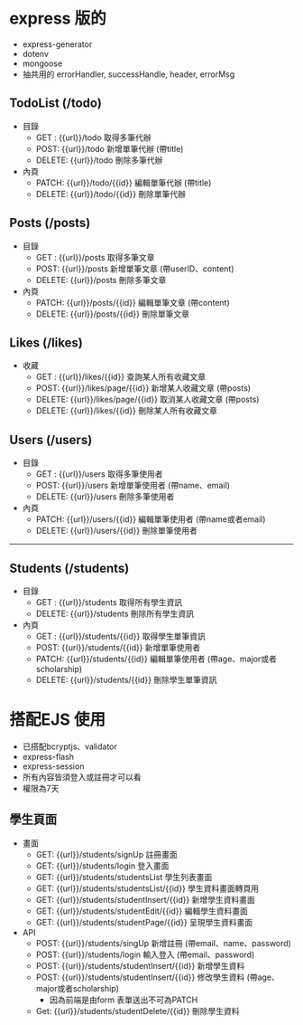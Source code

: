 # express 版的 

* express-generator
* dotenv
* mongoose
* 抽共用的 errorHandler, successHandle, header, errorMsg

## TodoList (/todo)
* 目錄
  * GET : {{url}}/todo 取得多筆代辦
  * POST: {{url}}/todo 新增單筆代辦 (帶title)
  * DELETE: {{url}}/todo 刪除多筆代辦
* 內頁
  * PATCH: {{url}}/todo/{{id}} 編輯單筆代辦 (帶title)
  * DELETE: {{url}}/todo/{{id}} 刪除單筆代辦

## Posts (/posts)
* 目錄
  * GET : {{url}}/posts 取得多筆文章
  * POST: {{url}}/posts 新增單筆文章 (帶userID、content)
  * DELETE: {{url}}/posts 刪除多筆文章
* 內頁
  * PATCH: {{url}}/posts/{{id}} 編輯單筆文章 (帶content)
  * DELETE: {{url}}/posts/{{id}} 刪除單筆文章

## Likes (/likes)
* 收藏
  * GET : {{url}}/likes/{{id}} 查詢某人所有收藏文章
  * POST: {{url}}/likes/page/{{id}} 新增某人收藏文章 (帶posts)
  * DELETE: {{url}}/likes/page/{{id}} 取消某人收藏文章 (帶posts)
  * DELETE: {{url}}/likes/{{id}} 刪除某人所有收藏文章

## Users (/users)
* 目錄
  * GET : {{url}}/users 取得多筆使用者
  * POST: {{url}}/users 新增單筆使用者 (帶name、email)
  * DELETE: {{url}}/users 刪除多筆使用者
* 內頁
  * PATCH: {{url}}/users/{{id}} 編輯單筆使用者 (帶name或者email)
  * DELETE: {{url}}/users/{{id}} 刪除單筆使用者

-----------------
## Students (/students)
* 目錄
  * GET : {{url}}/students 取得所有學生資訊
  * DELETE: {{url}}/students 刪除所有學生資訊
* 內頁
  * GET : {{url}}/students/{{id}} 取得學生單筆資訊
  * POST: {{url}}/students/{{id}} 新增單筆使用者
  * PATCH: {{url}}/students/{{id}} 編輯單筆使用者 (帶age、major或者scholarship)
  * DELETE: {{url}}/students/{{id}} 刪除學生單筆資訊

# 搭配EJS 使用
* 已搭配bcryptjs、validator
* express-flash
* express-session
* 所有內容皆須登入或註冊才可以看
* 權限為7天

## 學生頁面
* 畫面
  * GET: {{url}}/students/signUp 註冊畫面
  * GET: {{url}}/students/login 登入畫面
  * GET: {{url}}/students/studentsList 學生列表畫面
  * GET: {{url}}/students/studentsList/{{id}} 學生資料畫面轉頁用
  * GET: {{url}}/students/studentInsert/{{id}} 新增學生資料畫面
  * GET: {{url}}/students/studentEdit/{{id}} 編輯學生資料畫面
  * GET: {{url}}/students/studentPage/{{id}} 呈現學生資料畫面
* API
  * POST: {{url}}/students/singUp 新增註冊 (帶email、name、password)
  * POST: {{url}}/students/login 輸入登入 (帶email、password)
  * POST: {{url}}/students/studentInsert/{{id}} 新增學生資料
  * POST: {{url}}/students/studentInsert/{{id}} 修改學生資料 (帶age、major或者scholarship) 
    * 因為前端是由form 表單送出不可為PATCH
  * Get: {{url}}/students/studentDelete/{{id}} 刪除學生資料





